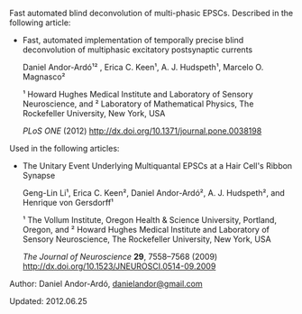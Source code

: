 Fast automated blind deconvolution of multi-phasic EPSCs.
Described in the following article:

* Fast, automated implementation of temporally precise blind deconvolution of multiphasic excitatory postsynaptic currents

  Daniel Andor-Ardó¹² , Erica C. Keen¹, A. J. Hudspeth¹, Marcelo O. Magnasco²
 
  ¹ Howard Hughes Medical Institute and Laboratory of Sensory Neuroscience, and
  ² Laboratory of Mathematical Physics, The Rockefeller University, New York, USA

  *PLoS ONE* (2012) http://dx.doi.org/10.1371/journal.pone.0038198

Used in the following articles:

* The Unitary Event Underlying Multiquantal EPSCs at a Hair Cell's Ribbon Synapse

  Geng-Lin Li¹, Erica C. Keen², Daniel Andor-Ardó², A. J. Hudspeth², and Henrique von Gersdorff¹

  ¹ The Vollum Institute, Oregon Health & Science University, Portland, Oregon, and
  ² Howard Hughes Medical Institute and Laboratory of Sensory Neuroscience, The Rockefeller University, New York, USA
 
  *The Journal of Neuroscience* **29**, 7558–7568 (2009) http://dx.doi.org/10.1523/JNEUROSCI.0514-09.2009

Author: Daniel Andor-Ardó, danielandor@gmail.com

Updated: 2012.06.25